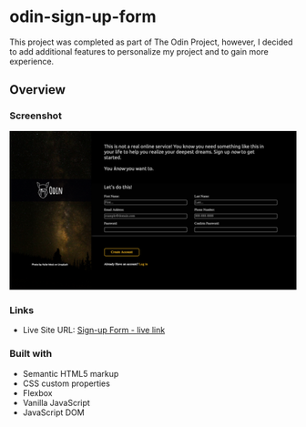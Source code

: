 # odin-sign-up-form

This project was completed as part of The Odin Project, however, I decided to add additional features to personalize my project and to gain more experience.

## Overview

### Screenshot

![](./assets/images/form-image.png)

### Links

- Live Site URL: [Sign-up Form - live link](https://kylea99.github.io/odin-sign-up-form/)

### Built with

- Semantic HTML5 markup
- CSS custom properties
- Flexbox
- Vanilla JavaScript
- JavaScript DOM
